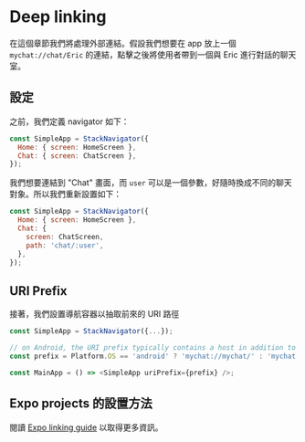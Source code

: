 # Deep linking

在這個章節我們將處理外部連結。假設我們想要在 app 放上一個 `mychat://chat/Eric` 的連結，點擊之後將使用者帶到一個與 Eric 進行對話的聊天室。

## 設定

之前，我們定義 navigator 如下：

```javascript
const SimpleApp = StackNavigator({
  Home: { screen: HomeScreen },
  Chat: { screen: ChatScreen },
});
```

我們想要連結到 "Chat" 畫面，而 `user` 可以是一個參數，好隨時換成不同的聊天對象。所以我們重新設置如下：

```javascript
const SimpleApp = StackNavigator({
  Home: { screen: HomeScreen },
  Chat: {
    screen: ChatScreen,
    path: 'chat/:user',
  },
});
```

## URI Prefix

接著，我們設置導航容器以抽取前來的  URI 路徑

```javascript
const SimpleApp = StackNavigator({...});

// on Android, the URI prefix typically contains a host in addition to scheme
const prefix = Platform.OS == 'android' ? 'mychat://mychat/' : 'mychat://';

const MainApp = () => <SimpleApp uriPrefix={prefix} />;
```

## Expo projects 的設置方法

閱讀 [Expo linking guide](https://docs.expo.io/versions/latest/guides/linking.html) 以取得更多資訊。